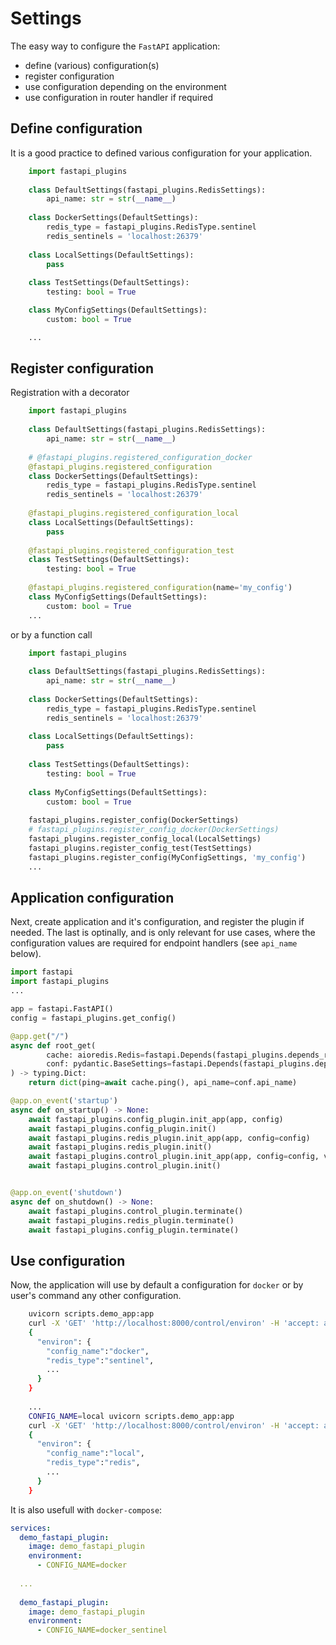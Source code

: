 # Settings
The easy way to configure the `FastAPI` application:
* define (various) configuration(s)
* register configuration
* use configuration depending on the environment
* use configuration in router handler if required

## Define configuration
It is a good practice to defined various configuration for your application.
```python
	import fastapi_plugins
	
	class DefaultSettings(fastapi_plugins.RedisSettings):
		api_name: str = str(__name__)
	
	class DockerSettings(DefaultSettings):
	    redis_type = fastapi_plugins.RedisType.sentinel
	    redis_sentinels = 'localhost:26379'
	
	class LocalSettings(DefaultSettings):
	    pass
	
	class TestSettings(DefaultSettings):
	    testing: bool = True

	class MyConfigSettings(DefaultSettings):
	    custom: bool = True

	...
```

## Register configuration
Registration with a decorator
```python
	import fastapi_plugins
	
	class DefaultSettings(fastapi_plugins.RedisSettings):
		api_name: str = str(__name__)
	
	# @fastapi_plugins.registered_configuration_docker
	@fastapi_plugins.registered_configuration
	class DockerSettings(DefaultSettings):
	    redis_type = fastapi_plugins.RedisType.sentinel
	    redis_sentinels = 'localhost:26379'
	
	@fastapi_plugins.registered_configuration_local
	class LocalSettings(DefaultSettings):
	    pass
	
	@fastapi_plugins.registered_configuration_test
	class TestSettings(DefaultSettings):
	    testing: bool = True
	
	@fastapi_plugins.registered_configuration(name='my_config')
	class MyConfigSettings(DefaultSettings):
	    custom: bool = True
	...
```

or by a function call
```python
	import fastapi_plugins
	
	class DefaultSettings(fastapi_plugins.RedisSettings):
		api_name: str = str(__name__)
	
	class DockerSettings(DefaultSettings):
	    redis_type = fastapi_plugins.RedisType.sentinel
	    redis_sentinels = 'localhost:26379'
	
	class LocalSettings(DefaultSettings):
	    pass
	
	class TestSettings(DefaultSettings):
	    testing: bool = True
	
	class MyConfigSettings(DefaultSettings):
	    custom: bool = True
	
	fastapi_plugins.register_config(DockerSettings)
	# fastapi_plugins.register_config_docker(DockerSettings)
	fastapi_plugins.register_config_local(LocalSettings)
	fastapi_plugins.register_config_test(TestSettings)
	fastapi_plugins.register_config(MyConfigSettings, 'my_config')
	...
```


## Application configuration
Next, create application and it's configuration, and register the plugin if needed. The last is optinally,
and is only relevant for use cases, where the configuration values are required for endpoint handlers (see `api_name` below).
```python
import fastapi
import fastapi_plugins
...

app = fastapi.FastAPI()
config = fastapi_plugins.get_config()

@app.get("/")
async def root_get(
        cache: aioredis.Redis=fastapi.Depends(fastapi_plugins.depends_redis),
        conf: pydantic.BaseSettings=fastapi.Depends(fastapi_plugins.depends_config) # noqa E501
) -> typing.Dict:
    return dict(ping=await cache.ping(), api_name=conf.api_name)

@app.on_event('startup')
async def on_startup() -> None:
    await fastapi_plugins.config_plugin.init_app(app, config)
    await fastapi_plugins.config_plugin.init()
    await fastapi_plugins.redis_plugin.init_app(app, config=config)
    await fastapi_plugins.redis_plugin.init()
    await fastapi_plugins.control_plugin.init_app(app, config=config, version=__version__, environ=config.dict())
    await fastapi_plugins.control_plugin.init()


@app.on_event('shutdown')
async def on_shutdown() -> None:
    await fastapi_plugins.control_plugin.terminate()
    await fastapi_plugins.redis_plugin.terminate()
    await fastapi_plugins.config_plugin.terminate()
```

## Use configuration
Now, the application will use by default a configuration for `docker` or by user's command any other configuration.
```bash
	uvicorn scripts.demo_app:app
	curl -X 'GET' 'http://localhost:8000/control/environ' -H 'accept: application/json'	
	{
	  "environ": {
	    "config_name":"docker",
	    "redis_type":"sentinel",
	    ...
	  }
	}
	
	...
	CONFIG_NAME=local uvicorn scripts.demo_app:app
	curl -X 'GET' 'http://localhost:8000/control/environ' -H 'accept: application/json'	
	{
	  "environ": {
	    "config_name":"local",
	    "redis_type":"redis",
	    ...
	  }
	}
```

It is also usefull with `docker-compose`:
```yaml
services:
  demo_fastapi_plugin:
    image: demo_fastapi_plugin
    environment:
      - CONFIG_NAME=docker
  
  ...
  
  demo_fastapi_plugin:
    image: demo_fastapi_plugin
    environment:
      - CONFIG_NAME=docker_sentinel
```
